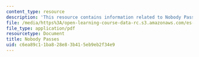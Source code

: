 ```yaml
---
content_type: resource
description: 'This resource contains information related to Nobody Passes. '
file: /media/https%3A/open-learning-course-data-rc.s3.amazonaws.com/es-269-passing-flexibility-in-race-and-gender-spring-2009/c6ea89c11ba828e83b415eb9eb2f34e9_MITES_269S09_lec12_Class12.pdf
file_type: application/pdf
resourcetype: Document
title: Nobody Passes
uid: c6ea89c1-1ba8-28e8-3b41-5eb9eb2f34e9
---
```

